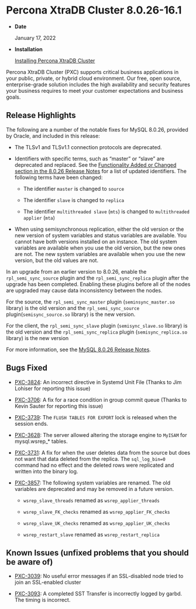 # Percona XtraDB Cluster 8.0.26-16.1


* **Date**

    January 17, 2022



* **Installation**

    [Installing Percona XtraDB Cluster](https://docs.percona.com/percona-xtradb-cluster/8.0/install-index.html)


Percona XtraDB Cluster (PXC) supports critical business applications in your public, private, or hybrid cloud environment. Our free, open source, enterprise-grade solution includes the high availability and security features your business requires to meet your customer expectations and business goals.

## Release Highlights

The following are a number of the notable fixes for MySQL 8.0.26, provided by Oracle, and included in this release:


* The TLSv1 and TLSv1.1 connection protocols are deprecated.


* Identifiers with specific terms, such as “master” or “slave” are deprecated and replaced. See the [Functionality Added or Changed section in the 8.0.26 Release Notes](https://dev.mysql.com/doc/relnotes/mysql/8.0/en/news-8-0-26.html#mysqld-8-0-26-feature) for a list of updated identifiers. The following terms have been changed:

  * The identifier `master` is changed to `source`

  * The identifier `slave` is changed to `replica`

  * The identifier `multithreaded slave` (`mts`) is changed to `multithreaded applier` (`mta`)


* When using semisynchronous replication, either the old version or the new version of system variables and status variables are available. You cannot have both versions installed on an instance. The old system variables are available when you use the old version, but the new ones are not. The new system variables are available when you use the new version, but the old values are not.

In an upgrade from an earlier version to 8.0.26, enable the `rpl_semi_sync_source` plugin and the `rpl_semi_sync_replica` plugin after the upgrade has been completed. Enabling these plugins before all of the nodes are upgraded may cause data inconsistency between the nodes.

For the source, the `rpl_semi_sync_master` plugin (`seminsync_master.so` library) is the old version and the `rpl_semi_sync_source` plugin(`semisync_source.so` library) is the new version.

For the client, the `rpl_semi_sync_slave` plugin (`semisync_slave.so` library) is the old version and the `rpl_semi_sync_replica` plugin (`semisync_replica.so` library) is the new version

For more information, see the [MySQL 8.0.26 Release Notes](https://dev.mysql.com/doc/relnotes/mysql/8.0/en/news-8-0-26.html).

## Bugs Fixed


* [PXC-3824](https://jira.percona.com/browse/PXC-3824): An incorrect directive in Systemd Unit File (Thanks to Jim Lohiser for reporting this issue)


* [PXC-3706](https://jira.percona.com/browse/PXC-3706): A fix for a race condition in group commit queue (Thanks to Kevin Sauter for reporting this issue)


* [PXC-3739](https://jira.percona.com/browse/PXC-3739): The `FLUSH TABLES FOR EXPORT` lock is released when the session ends.


* [PXC-3628](https://jira.percona.com/browse/PXC-3628): The server allowed altering the storage engine to `MyISAM` for mysql.wsrep_\* tables.


* [PXC-3731](https://jira.percona.com/browse/PXC-3731): A fix for when the user deletes data from the source but does not want that data deleted from the replica. The `sql_log_bin=0` command had no effect and the deleted rows were replicated and written into the binary log.


* [PXC-3857](https://jira.percona.com/browse/PXC-3857): The following system variables are renamed. The old variables are deprecated and may be removed in a future version.

    
  * `wsrep_slave_threads` renamed as `wsrep_applier_threads`


  * `wsrep_slave_FK_checks` renamed as `wsrep_applier_FK_checks`


  * `wsrep_slave_UK_checks` renamed as `wsrep_applier_UK_checks`


  * `wsrep_restart_slave` renamed as `wsrep_restart_replica`

## Known Issues (unfixed problems that you should be aware of)


* [PXC-3039](https://jira.percona.com/browse/PXC-3039): No useful error messages if an SSL-disabled node tried to join an SSL-enabled cluster


* [PXC-3093](https://jira.percona.com/browse/PXC-3093): A completed SST Transfer is incorrectly logged by garbd. The timing is incorrect.
